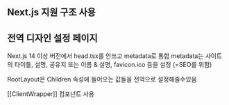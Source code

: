 ## Next.js 지원 구조 사용

## 전역 디자인 설정 페이지
Next.js 14 이상 버전에서 head.tsx를 안쓰고 metadata로 통합 metadata는 사이트의 타이틀, 설명, 공유지 또는 이름 & 설명, favicon.ico 등을 설정 (=SEO를 위함)

RootLayout은 Children 속성에 들어오는 값들을 전역으로 설정해줄수있음

<ClientWrapper/> [[ClientWrapper]] 컴포넌트 사용